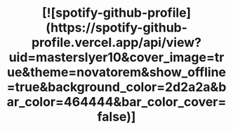 <!--
**MasterSlyer10/MasterSlyer10** is a ✨ _special_ ✨ repository because its `README.md` (this file) appears on your GitHub profile.

Here are some ideas to get you started:

- 🔭 I’m currently working on ...
- 🌱 I’m currently learning ...
- 👯 I’m looking to collaborate on ...
- 🤔 I’m looking for help with ...
- 💬 Ask me about ...
- 📫 How to reach me: ...
- 😄 Pronouns: ...
- ⚡ Fun fact: ...
-->
<h1 align = "center">
[![spotify-github-profile](https://spotify-github-profile.vercel.app/api/view?uid=masterslyer10&cover_image=true&theme=novatorem&show_offline=true&background_color=2d2a2a&bar_color=464444&bar_color_cover=false)]
</h1>
